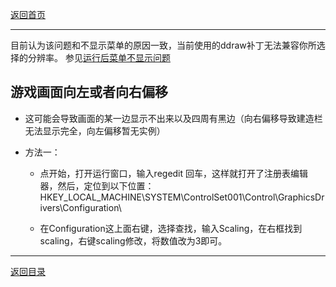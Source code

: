 [返回首页](./Home)

***

目前认为该问题和不显示菜单的原因一致，当前使用的ddraw补丁无法兼容你所选择的分辨率。
参见[运行后菜单不显示问题](运行后菜单不显示问题)

## 游戏画面向左或者向右偏移

- 这可能会导致画面的某一边显示不出来以及四周有黑边（向右偏移导致建造栏无法显示完全，向左偏移暂无实例）

- 方法一：

  - 点开始，打开运行窗口，输入regedit 回车，这样就打开了注册表编辑器，然后，定位到以下位置： HKEY_LOCAL_MACHINE\\SYSTEM\\ControlSet001\\Control\\GraphicsDrivers\\Configuration\\

  - 在Configuration这上面右键，选择查找，输入Scaling，在右框找到scaling，右键scaling修改，将数值改为3即可。

***
[返回目录](./常见问题指南)